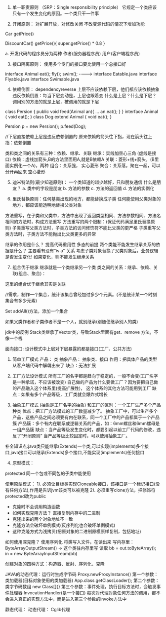 1. 单一职责原则 （SRP：Single responsibility principle）
它规定一个类应该只有一个发生变化的原因。一个类只干一件事

2. 开闭原则：
对扩展开放，对修改关闭
不改变源代码的情况下增加功能

Car
    getPrice()

DiscountCar()
    getPrice(){
        super.getPrice() * 0.8
    }

a. 开发代码的程序员分为两种
作者(服务器程序员)
用户(客户端程序员)

3. 接口隔离原则：
使用多个专门的接口要比使用一个总接口好

interface Animal
 eat();
 fly();
 swim();
 ---->
interface Eatable.java
interface Flyable.java
interface Swimable.java

4. 依赖倒置：
dependencyreverse
上层不应该依赖下层，他们都应该依赖抽象
违反依赖倒置：每当下层变动是，上层也跟着变
什么是上层？什么是下层？ 调用别的方法的就是上层，被调用的就是下层

class Persion {
    public void feed(Animal an){
        ...
        an.eat();
    }
}
interface Animal {
    void eat();
}
class Dog extend Animal {
    void eat();
}

Persion p = new Persion();
p.feed(Dog);

//下层直接依赖上层是违反依赖倒置的
原来依赖的箭头往下指，现在箭头往上指：依赖倒置


类和类之间的关系有三种：依赖、继承、关联
继承：实线加空心三角 (虚线是接口)
依赖：虚线加箭头,B的方法里面用A,就是B依赖A
关联：菱形+线+箭头，(B里面实例化一个A)，两种
    组合：关系强，                          实心菱形
    聚合：关系落，聚在一起，可以分开再回来    空心菱形

5. 迪米特法则(最少知道原则)：
 一个类知道的越少越好，只和朋友通信
 什么是朋友？
 a. 类中的字段是朋友
 b. 方法的参数
 c. 方法的返回值
 d. 方法的实例化

6. 里氏替换原则：任何基类出现的地方，都能替换成子类
任何能使用父类对象的地方，都应该能透明地替换父类对象

方法重写，在子类和父类中，方法中出现了返回类型相同、方法参数相同、方法名相同的方法时，构成方法重写
方法重写的两个限制：(保证代码满足里氏替换原则)
子类重写父类方法时，子类方法的访问修饰符不能比父类的更严格
子类重写父类方法时，子类方法不能抛出比父类更多的异常

继承的作用是什么？
    提高代码重用性
    多态的前提
两个类能不能发生继承关系的依据是什么？
    主要看有没有"is a" 关系
    考虑子类对象替换了父类对象后，业务逻辑是否发生变化! 如果变化，则不能发生继承关系

7. 组合优于继承
继承就是一个类继承另一个类
类之间的关系：继承、依赖、关联(组合、聚合)： 

这里的组合优于继承其实是关联

//需求，制作一个集合，统计该集合曾经加过多少个元素。(不是统计某一个时刻集合有多少元素)

Set addAll()方法，添加一个集合

如果父类作者和子类作者不是一个人，就别继承(别随便继承别人的类)

jdk中的反例 Stack类继承了Vector类，导致Stack里面有get、remove 方法，不像一个栈


面向接口: 设计模式中上层对下层暴露的都是接口(工厂、公共方法)

1. 简单工厂模式
产品： 类
抽象产品： 抽象类、接口
作用：把具体产品的类型从客户端代码中解耦出来了
缺点：无法扩展

2. 工厂方法设计模式
所有工厂的名字都是趋向于稳定的，一般不会变(工厂名字是一种承诺，不应该被改变)
自己做的产品为什么要做工厂？因为要把自己做的产品融入这个体系里(提高扩展性)， 这个体系的其他方法可能用到工厂
缺点：如果有多个产品等级，工厂类就会爆炸式增长


3. 抽象工厂模式 (抽象是工厂名字的抽象)
和工厂的区别：一个工厂生产多个产品种类
优点：把工厂方法模式的工厂数量减少了。
抽象工厂中，可以生产多个产品，这些产品之间必须要有内在联系，同一个工厂中的产品都属于一个产品簇
产品簇：多个有内在联系或逻辑关系的产品，如：6mm螺丝和6mm螺母是一组产品簇
缺点：当产品等级发生变化时，都要引起以前工厂代码的修改，违反了“开闭原则”
当产品等级比较固定时，可以使用抽象工厂。

补全知识点:java类只能继承(Extends)一个类,可以实现(implements)多个接口,java接口可以继承(Extends)多个接口,不能实现(implements)任何接口

4. 原型模式：

protected 同一个包或不同包的子类中能使用

使用原型模式：
1). 必须让目标类实现Cloneable接口，该接口是一个标记接口(没有任何方法),作用是告诉jvm该类可以被克隆
2). 必须重写clone方法，把修饰符protected改为public
- 克隆时不会调用构造函数
- 如何实现克隆方法？ 直接复制内存中的二进制
- 克隆出来的两个对象地址不一致
- 克隆方法会破坏单例模式(反序列化也会破坏单例模式)
- 这种克隆方式为浅拷贝(把原对象的二进制原模原样复制，包括地址)

如何使用深克隆？
使用序列化 将类写入文件，在读出来
写内存里：ByteArrayOutputStream() -> 这个类往内存里写
读取 bb = out.toByteArray();
in = new ByteArrayInputStream(bb)

创建对象的四种方式：构造器、反射、序列化、克隆

JAVA的动态代理：运行时生成字节码
Proxy.newProxyInstance()
第一个参数：类加载器(目标对象使用的类加载器) App.class.getClassLoader();
第二个参数：类字节码数组 new Class[]{}
第三个参数：事件处理，执行目标方法时，会触发事件处理器
InvocationHandler(是一个接口) 每次对代理对象任何方法的调用，都不会进入真正的实现方法中，而是进入第三个参数的invoke方法中

静态代理：
动态代理：
Cglib代理